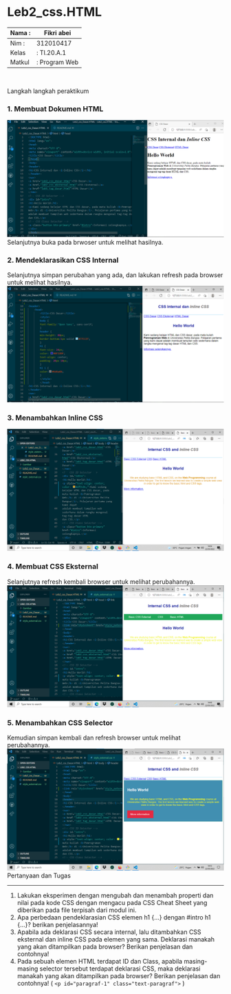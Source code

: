 # Leb2_css.HTML

| Nama : | Fikri abei |
|------|------|
| Nim :| 312010417|
| Kelas| : TI.20.A.1 |
| Matkul |: Program Web |
<br>

Langkah langkah peraktikum
### 1. Membuat Dokumen HTML

![Membuat Dokumen HTML](Gambar/ss1.png)
Selanjutnya buka pada brwoser untuk melihat hasilnya.


### 2. Mendeklarasikan CSS Internal
Selanjutnya simpan perubahan yang ada, dan lakukan refresh pada browser untuk melihat
hasilnya.
![](Gambar/ss2.png)

### 3. Menambahkan Inline CSS
![](Gambar/ss3.png)

### 4. Membuat CSS Eksternal
Selanjutnya refresh kembali browser untuk melihat perubahannya.
![](Gambar/ss4.png)

### 5. Menambahkan CSS Selector
Kemudian simpan kembali dan refresh browser untuk melihat perubahannya.
![](Gambar/ss5.png)
Pertanyaan dan Tugas <hr>

1. Lakukan eksperimen dengan mengubah dan menambah properti dan nilai pada kode CSS
dengan mengacu pada CSS Cheat Sheet yang diberikan pada file terpisah dari modul ini.
2. Apa perbedaan pendeklarasian CSS elemen h1 {...} dengan #intro h1 {...}? berikan
penjelasannya!
3. Apabila ada deklarasi CSS secara internal, lalu ditambahkan CSS eksternal dan inline CSS pada
elemen yang sama. Deklarasi manakah yang akan ditampilkan pada browser? Berikan
penjelasan dan contohnya!
4. Pada sebuah elemen HTML terdapat ID dan Class, apabila masing-masing selector tersebut
terdapat deklarasi CSS, maka deklarasi manakah yang akan ditampilkan pada browser?
Berikan penjelasan dan contohnya! ( `<p id="paragraf-1" class="text-paragraf">` )